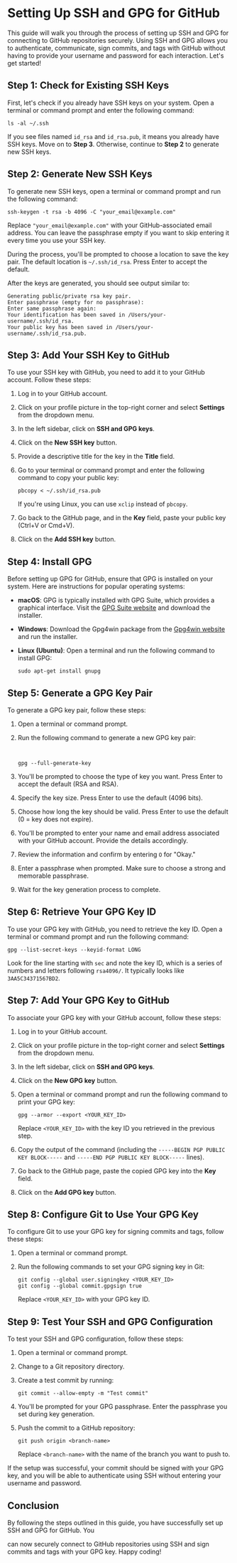 # Setting Up SSH and GPG for GitHub

This guide will walk you through the process of setting up SSH and GPG for connecting to GitHub repositories securely. Using SSH and GPG allows you to authenticate, communicate, sign commits, and tags with GitHub without having to provide your username and password for each interaction. Let's get started!

## Step 1: Check for Existing SSH Keys
First, let's check if you already have SSH keys on your system. Open a terminal or command prompt and enter the following command:

```shell
ls -al ~/.ssh
```

If you see files named `id_rsa` and `id_rsa.pub`, it means you already have SSH keys. Move on to **Step 3**. Otherwise, continue to **Step 2** to generate new SSH keys.

## Step 2: Generate New SSH Keys
To generate new SSH keys, open a terminal or command prompt and run the following command:

```shell
ssh-keygen -t rsa -b 4096 -C "your_email@example.com"
```

Replace `"your_email@example.com"` with your GitHub-associated email address. You can leave the passphrase empty if you want to skip entering it every time you use your SSH key.

During the process, you'll be prompted to choose a location to save the key pair. The default location is `~/.ssh/id_rsa`. Press Enter to accept the default.

After the keys are generated, you should see output similar to:

```shell
Generating public/private rsa key pair.
Enter passphrase (empty for no passphrase):
Enter same passphrase again:
Your identification has been saved in /Users/your-username/.ssh/id_rsa.
Your public key has been saved in /Users/your-username/.ssh/id_rsa.pub.
```

## Step 3: Add Your SSH Key to GitHub
To use your SSH key with GitHub, you need to add it to your GitHub account. Follow these steps:

1. Log in to your GitHub account.
2. Click on your profile picture in the top-right corner and select **Settings** from the dropdown menu.
3. In the left sidebar, click on **SSH and GPG keys**.
4. Click on the **New SSH key** button.
5. Provide a descriptive title for the key in the **Title** field.
6. Go to your terminal or command prompt and enter the following command to copy your public key:

   ```shell
   pbcopy < ~/.ssh/id_rsa.pub
   ```

   If you're using Linux, you can use `xclip` instead of `pbcopy`.
   
7. Go back to the GitHub page, and in the **Key** field, paste your public key (Ctrl+V or Cmd+V).
8. Click on the **Add SSH key** button.

## Step 4: Install GPG
Before setting up GPG for GitHub, ensure that GPG is installed on your system. Here are instructions for popular operating systems:

- **macOS**: GPG is typically installed with GPG Suite, which provides a graphical interface. Visit the [GPG Suite website](https://gpgtools.org/) and download the installer.
- **Windows**: Download the Gpg4win package from the [Gpg4win website](https://gpg4win.org/) and run the installer.
- **Linux (Ubuntu)**: Open a terminal and run the following command to install GPG:

  ```shell
  sudo apt-get install gnupg
  ```

## Step 5: Generate a GPG Key Pair
To generate a GPG key pair, follow these steps:

1. Open a terminal or command prompt.
2. Run the following command to generate a new GPG key pair:

   ```shell


   gpg --full-generate-key
   ```

3. You'll be prompted to choose the type of key you want. Press Enter to accept the default (RSA and RSA).
4. Specify the key size. Press Enter to use the default (4096 bits).
5. Choose how long the key should be valid. Press Enter to use the default (0 = key does not expire).
6. You'll be prompted to enter your name and email address associated with your GitHub account. Provide the details accordingly.
7. Review the information and confirm by entering `O` for "Okay."
8. Enter a passphrase when prompted. Make sure to choose a strong and memorable passphrase.
9. Wait for the key generation process to complete.

## Step 6: Retrieve Your GPG Key ID
To use your GPG key with GitHub, you need to retrieve the key ID. Open a terminal or command prompt and run the following command:

```shell
gpg --list-secret-keys --keyid-format LONG
```

Look for the line starting with `sec` and note the key ID, which is a series of numbers and letters following `rsa4096/`. It typically looks like `3AA5C34371567BD2`.

## Step 7: Add Your GPG Key to GitHub
To associate your GPG key with your GitHub account, follow these steps:

1. Log in to your GitHub account.
2. Click on your profile picture in the top-right corner and select **Settings** from the dropdown menu.
3. In the left sidebar, click on **SSH and GPG keys**.
4. Click on the **New GPG key** button.
5. Open a terminal or command prompt and run the following command to print your GPG key:

   ```shell
   gpg --armor --export <YOUR_KEY_ID>
   ```

   Replace `<YOUR_KEY_ID>` with the key ID you retrieved in the previous step.
   
6. Copy the output of the command (including the `-----BEGIN PGP PUBLIC KEY BLOCK-----` and `-----END PGP PUBLIC KEY BLOCK-----` lines).
7. Go back to the GitHub page, paste the copied GPG key into the **Key** field.
8. Click on the **Add GPG key** button.

## Step 8: Configure Git to Use Your GPG Key
To configure Git to use your GPG key for signing commits and tags, follow these steps:

1. Open a terminal or command prompt.
2. Run the following commands to set your GPG signing key in Git:

   ```shell
   git config --global user.signingkey <YOUR_KEY_ID>
   git config --global commit.gpgsign true
   ```

   Replace `<YOUR_KEY_ID>` with your GPG key ID.

## Step 9: Test Your SSH and GPG Configuration
To test your SSH and GPG configuration, follow these steps:

1. Open a terminal or command prompt.
2. Change to a Git repository directory.
3. Create a test commit by running:

   ```shell
   git commit --allow-empty -m "Test commit"
   ```

4. You'll be prompted for your GPG passphrase. Enter the passphrase you set during key generation.
5. Push the commit to a GitHub repository:

   ```shell
   git push origin <branch-name>
   ```

   Replace `<branch-name>` with the name of the branch you want to push to.

If the setup was successful, your commit should be signed with your GPG key, and you will be able to authenticate using SSH without entering your username and password.

## Conclusion
By following the steps outlined in this guide, you have successfully set up SSH and GPG for GitHub. You

 can now securely connect to GitHub repositories using SSH and sign commits and tags with your GPG key. Happy coding!